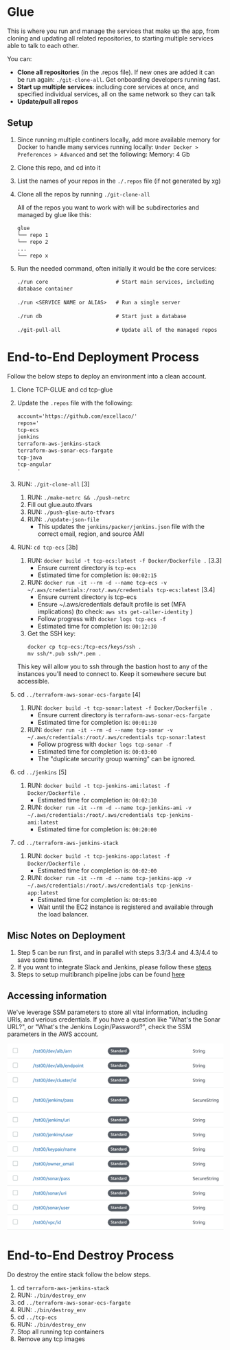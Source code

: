 # Glue

This is where you run and manage the services that make up the app, from cloning and updating all related repositories, to starting multiple services able to talk to each other.

You can:

* **Clone all repositories** (in the .repos file). If new ones are added it can be run again: `./git-clone-all`. Get onboarding developers running fast.
* **Start up multiple services**: including core services at once, and specified individual services, all on the same network so they can talk
* **Update/pull all repos**

## Setup

1. Since running multiple continers locally, add more available memory for Docker to handle many services running locally: `Under Docker > Preferences > Advanced` and set the following:
Memory: 4 Gb

1. Clone this repo, and cd into it

1. List the names of your repos in the `./.repos` file (if not generated by xg)

1. Clone all the repos by running `./git-clone-all`

    All of the repos you want to work with will be subdirectories and managed by glue like this:

    ```
    glue
    └── repo 1
    └── repo 2
    ...
    └── repo x
    ```

1. Run the needed command, often initially it would be the core services:

    ```
    ./run core                      # Start main services, including database container

    ./run <SERVICE NAME or ALIAS>   # Run a single server

    ./run db                        # Start just a database

    ./git-pull-all                  # Update all of the managed repos
    ```

# End-to-End Deployment Process
Follow the below steps to deploy an environment into a clean account.

1.  Clone TCP-GLUE and cd tcp-glue
1.  Update the `.repos` file with the following:
     ```
     account='https://github.com/excellaco/'  
     repos='
     tcp-ecs
     jenkins
     terraform-aws-jenkins-stack
     terraform-aws-sonar-ecs-fargate
     tcp-java
     tcp-angular
     '
     ```
1. RUN: `./git-clone-all` [3]
    1. RUN: `./make-netrc && ./push-netrc`
    1. Fill out glue.auto.tfvars
    1. RUN: `./push-glue-auto-tfvars`
    1. RUN: `./update-json-file`
        * This updates the `jenkins/packer/jenkins.json` file with the correct email, region, and source AMI

1. RUN: `cd tcp-ecs` [3b]
    1. RUN: `docker build -t tcp-ecs:latest -f Docker/Dockerfile .`  [3.3]
        * Ensure current directory is `tcp-ecs`  
        * Estimated time for completion is: `00:02:15`  
    1. RUN: `docker run -it --rm -d --name tcp-ecs -v ~/.aws/credentials:/root/.aws/credentials tcp-ecs:latest`  [3.4]
        * Ensure current directory is tcp-ecs  
        * Ensure ~/.aws/credentials default profile is set (MFA implications)  (to check: `aws sts get-caller-identity` )
        * Follow progress with `docker logs tcp-ecs -f`  
        * Estimated time for completion is: `00:12:30`  
    1. Get the SSH key:
        ```
        docker cp tcp-ecs:/tcp-ecs/keys/ssh .
        mv ssh/*.pub ssh/*.pem .
        ```
	This key will allow you to ssh through the bastion host to any of the instances you'll need to connect to.  Keep it somewhere secure but accessible.
1. cd `../terraform-aws-sonar-ecs-fargate`  [4]
    1. RUN: `docker build -t tcp-sonar:latest -f Docker/Dockerfile .`  
        * Ensure current directory is `terraform-aws-sonar-ecs-fargate`  
        * Estimated time for completion is: `00:01:30`  
    1. RUN: `docker run -it --rm -d --name tcp-sonar -v ~/.aws/credentials:/root/.aws/credentials tcp-sonar:latest`  
        * Follow progress with `docker logs tcp-sonar -f`  
        * Estimated time for completion is: `00:03:00`  
        * The "duplicate security group warning" can be ignored.  
1. cd `../jenkins`  [5]
    1. RUN: `docker build -t tcp-jenkins-ami:latest -f Docker/Dockerfile .`  
        * Estimated time for completion is: `00:02:30`  
    1. RUN: `docker run -it --rm -d --name tcp-jenkins-ami -v ~/.aws/credentials:/root/.aws/credentials tcp-jenkins-ami:latest`  
        * Estimated time for completion is: `00:20:00`  
1. cd `../terraform-aws-jenkins-stack`  
    1. RUN: `docker build -t tcp-jenkins-app:latest -f Docker/Dockerfile .`  
        * Estimated time for completion is: `00:02:00`  
    1. RUN: `docker run -it --rm -d --name tcp-jenkins-app -v ~/.aws/credentials:/root/.aws/credentials tcp-jenkins-app:latest`  
        * Estimated time for completion is: `00:05:00`  
        * Wait until the EC2 instance is registered and available through the load balancer.  

## Misc Notes on Deployment
1. Step 5 can be run first, and in parallel with steps 3.3/3.4 and 4.3/4.4 to save some time.  
1. If you want to integrate Slack and Jenkins, please follow these [steps](https://medium.com/appgambit/integrating-jenkins-with-slack-notifications-4f14d1ce9c7a)  
1. Steps to setup multibranch pipeline jobs can be found [here](https://github.com/excellaco/terraform-aws-jenkins-stack/wiki/Multibranch-Pipeline-Setup)  

## Accessing information
We've leverage SSM parameters to store all vital information, including URIs, and verious credentials.  If you have a question like "What's the Sonar URL?", or "What's the Jenkins Login/Password?", check the SSM parameters in the AWS account.

![SSM Params](./images/ssm_params.png "Sample SSM Parameters")

# End-to-End Destroy Process
Do destroy the entire stack follow the below steps.  
1. cd `terraform-aws-jenkins-stack`  
1. RUN: `./bin/destroy_env`  
1. cd `../terraform-aws-sonar-ecs-fargate`  
1. RUN: `./bin/destroy_env`  
1. cd `../tcp-ecs`  
1. RUN: `./bin/destroy_env`    
1. Stop all running tcp containers  
1. Remove any tcp images  
